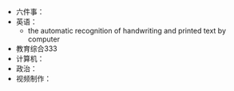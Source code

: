 - 六件事：
- 英语：
	- the automatic recognition of handwriting and printed text by computer
- 教育综合333
- 计算机：
- 政治：
- 视频制作：